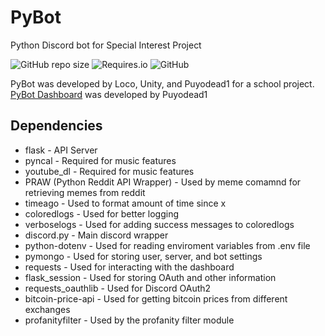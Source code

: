 # PyBot
Python Discord bot for Special Interest Project

![GitHub repo size](https://img.shields.io/github/repo-size/Puyodead1/Pybot?style=plastic)
![Requires.io](https://img.shields.io/requires/github/Puyodead1/PyBot?style=plastic)
![GitHub](https://img.shields.io/github/license/Puyodead1/PyBot?style=plastic)

PyBot was developed by Loco, Unity, and Puyodead1 for a school project.<br>
[PyBot Dashboard](https://github.com/Puyodead1/PyBot-Dashboard) was developed by Puyodead1


## Dependencies
- flask - API Server
- pyncal - Required for music features
- youtube_dl - Required for music features
- PRAW (Python Reddit API Wrapper) - Used by meme comamnd for retrieving memes from reddit
- timeago - Used to format amount of time since x
- coloredlogs - Used for better logging
- verboselogs - Used for adding success messages to coloredlogs
- discord.py - Main discord wrapper
- python-dotenv - Used for reading enviroment variables from .env file
- pymongo - Used for storing user, server, and bot settings
- requests - Used for interacting with the dashboard
- flask_session - Used for storing OAuth and other information
- requests_oauthlib - Used for Discord OAuth2
- bitcoin-price-api - Used for getting bitcoin prices from different exchanges
- profanityfilter - Used by the profanity filter module
